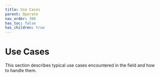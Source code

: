 ```yaml
---
title: Use Cases
parent: Operate
nav_order: 300
has_toc: false
has_children: true
---
```

# Use Cases
This section describes typical use cases encountered in the field and how to handle them.